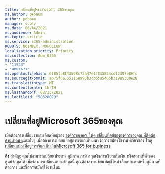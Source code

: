 ```yaml
---
title: เปลี่ยนที่อยู่Microsoft 365ของคุณ
ms.author: pebaum
author: pebaum
manager: scotv
ms.date: 06/04/2021
ms.audience: Admin
ms.topic: article
ms.service: o365-administration
ROBOTS: NOINDEX, NOFOLLOW
localization_priority: Priority
ms.collection: Adm_O365
ms.custom:
- "11543"
- "9001671"
ms.openlocfilehash: 6f85fa8843508c72a47e1f833824cdf2397e80fc
ms.sourcegitcommit: ab75f66355116e995b3cb5505465b31989339e28
ms.translationtype: MT
ms.contentlocale: th-TH
ms.lasthandoff: 08/13/2021
ms.locfileid: "58328029"
---
```

# <a name="change-your-microsoft-365-address"></a>เปลี่ยนที่อยู่Microsoft 365ของคุณ

เมื่อต้องการเปลี่ยนรายละเอียดที่อยู่ของ [องค์กรของคุณ ให้ดู เปลี่ยนที่อยู่ขององค์กรของคุณ ที่ติดต่อด้านเทคนิค](https://docs.microsoft.com/microsoft-365/admin/manage/change-address-contact-and-more)และอื่นๆ เมื่อต้องการเปลี่ยนที่อยู่การเรียกเก็บเงินหรือการสมัครใช้งานที่เกี่ยวข้อง ให้ดู[เปลี่ยนแปลงที่อยู่การเรียกเก็บเงินMicrosoft 365 for business](https://docs.microsoft.com/microsoft-365/commerce/billing-and-payments/change-your-billing-addresses) 

**สิ่ง** สําคัญ: คุณไม่สามารถเปลี่ยนประเทศ ภูมิภาค ภาษี สกุลเงินการเรียกเก็บเงิน หรือสถานที่ตั้งของศูนย์ข้อมูลได้ เมื่อต้องการเปลี่ยนแปลงข้อมูลนี้ คุณต้องลงทะเบียนบัญชีใหม่ เลือกประเทศหรือภูมิภาคที่ต้องการ และซื้อการสมัครใช้งานใหม่ 
